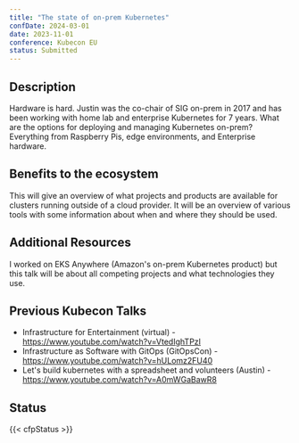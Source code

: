 ```yaml
---
title: "The state of on-prem Kubernetes"
confDate: 2024-03-01
date: 2023-11-01
conference: Kubecon EU
status: Submitted
---
```


## Description
Hardware is hard. Justin was the co-chair of SIG on-prem in 2017 and has been working with home lab and enterprise Kubernetes for 7 years. What are the options for deploying and managing Kubernetes on-prem? Everything from Raspberry Pis, edge environments, and Enterprise hardware.

## Benefits to the ecosystem
This will give an overview of what projects and products are available for clusters running outside of a cloud provider. It will be an overview of various tools with some information about when and where they should be used.

## Additional Resources
I worked on EKS Anywhere (Amazon's on-prem Kubernetes product) but this talk will be about all competing projects and what technologies they use.

## Previous Kubecon Talks
* Infrastructure for Entertainment (virtual) - https://www.youtube.com/watch?v=VtedIghTPzI
* Infrastructure as Software with GitOps (GitOpsCon) - https://www.youtube.com/watch?v=hULomz2FU40
* Let's build kubernetes with a  spreadsheet and volunteers (Austin) - https://www.youtube.com/watch?v=A0mWGaBawR8

## Status
{{< cfpStatus >}}
